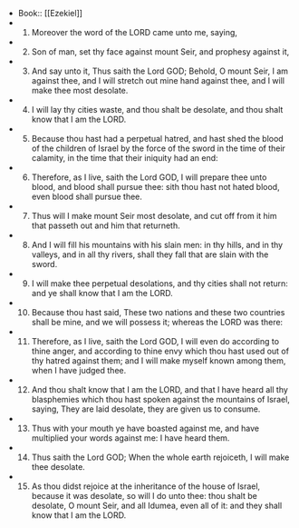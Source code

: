 - Book:: [[Ezekiel]]
- 1. Moreover the word of the LORD came unto me, saying,
- 2. Son of man, set thy face against mount Seir, and prophesy against it,
- 3. And say unto it, Thus saith the Lord GOD; Behold, O mount Seir, I am against thee, and I will stretch out mine hand against thee, and I will make thee most desolate.
- 4. I will lay thy cities waste, and thou shalt be desolate, and thou shalt know that I am the LORD.
- 5. Because thou hast had a perpetual hatred, and hast shed the blood of the children of Israel by the force of the sword in the time of their calamity, in the time that their iniquity had an end:
- 6. Therefore, as I live, saith the Lord GOD, I will prepare thee unto blood, and blood shall pursue thee: sith thou hast not hated blood, even blood shall pursue thee.
- 7. Thus will I make mount Seir most desolate, and cut off from it him that passeth out and him that returneth.
- 8. And I will fill his mountains with his slain men: in thy hills, and in thy valleys, and in all thy rivers, shall they fall that are slain with the sword.
- 9. I will make thee perpetual desolations, and thy cities shall not return: and ye shall know that I am the LORD.
- 10. Because thou hast said, These two nations and these two countries shall be mine, and we will possess it; whereas the LORD was there:
- 11. Therefore, as I live, saith the Lord GOD, I will even do according to thine anger, and according to thine envy which thou hast used out of thy hatred against them; and I will make myself known among them, when I have judged thee.
- 12. And thou shalt know that I am the LORD, and that I have heard all thy blasphemies which thou hast spoken against the mountains of Israel, saying, They are laid desolate, they are given us to consume.
- 13. Thus with your mouth ye have boasted against me, and have multiplied your words against me: I have heard them.
- 14. Thus saith the Lord GOD; When the whole earth rejoiceth, I will make thee desolate.
- 15. As thou didst rejoice at the inheritance of the house of Israel, because it was desolate, so will I do unto thee: thou shalt be desolate, O mount Seir, and all Idumea, even all of it: and they shall know that I am the LORD.
